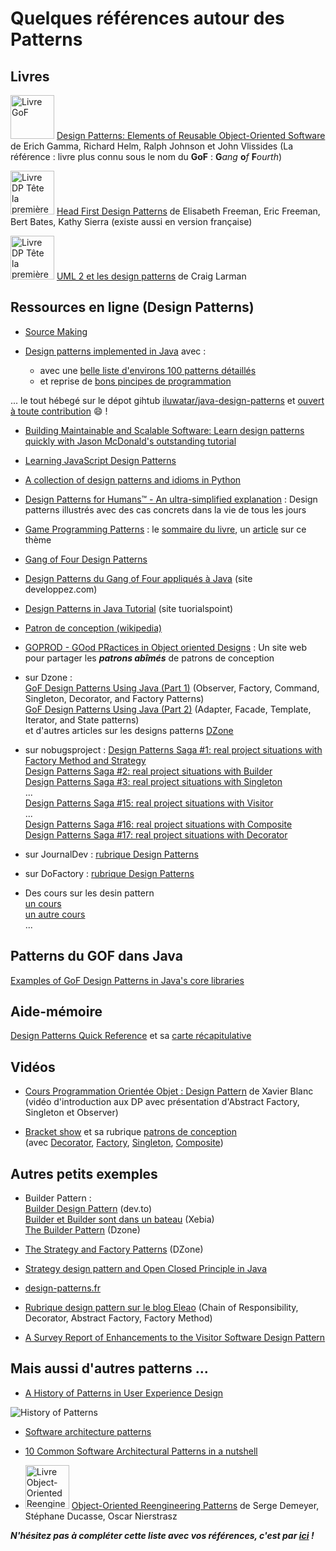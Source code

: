 # Quelques références autour des Patterns

## Livres
 <img src="https://images-na.ssl-images-amazon.com/images/I/51szD9HC9pL._SX395_BO1,204,203,200_.jpg" alt="Livre GoF" width="70"> [Design Patterns: Elements of Reusable Object-Oriented Software](https://www.amazon.fr/Design-Patterns-Elements-Reusable-Object-Oriented/dp/0201633612) de Erich Gamma, Richard Helm, Ralph Johnson et John Vlissides (La référence : livre plus connu sous le nom du **GoF** : **G***ang* **o***f* **F***ourth*)

 <img src="https://images-na.ssl-images-amazon.com/images/I/61APhXCksuL._SX430_BO1,204,203,200_.jpg" alt="Livre DP Tête la première" width="70"> [Head First Design Patterns](https://www.amazon.fr/First-Design-Patterns-Elisabeth-Freeman/dp/0596007124) de Elisabeth Freeman, Eric Freeman, Bert Bates, Kathy Sierra  (existe aussi en version française)


<img src="http://static.eyrolles.com/img/2/7/4/4/0/7/0/9/9782744070907_h430.jpg" alt="Livre DP Tête la première" width="70"> [UML 2 et les design patterns](http://www.eyrolles.com/Informatique/Livre/uml-2-et-les-design-patterns-9782744070907) de Craig Larman

## Ressources en ligne (Design Patterns)


- [Source Making](https://sourcemaking.com/design_patterns) 

- [Design patterns implemented in Java](http://java-design-patterns.com/) avec :  
	- avec une [belle liste d'environs 100 patterns détaillés](http://java-design-patterns.com/patterns/)  
	-  et reprise de [bons pincipes de programmation](http://java-design-patterns.com/principles/)  

... le tout hébegé sur le dépot gihtub [iluwatar/java-design-patterns](https://github.com/iluwatar/java-design-patterns) et [ouvert à toute contribution](https://github.com/iluwatar/java-design-patterns/wiki) :smile: !

- [Building Maintainable and Scalable Software: Learn design patterns quickly with Jason McDonald's outstanding tutorial](https://dzone.com/refcardz/design-patterns)

- [Learning JavaScript Design Patterns](https://addyosmani.com/resources/essentialjsdesignpatterns/book/)

- [A collection of design patterns and idioms in Python](https://github.com/faif/python-patterns)

- [Design Patterns for Humans™ - An ultra-simplified explanation](https://github.com/kamranahmedse/design-patterns-for-humans) : Design patterns illustrés avec des cas concrets dans la vie de tous les jours

- [Game Programming Patterns](http://gameprogrammingpatterns.com/) : le [sommaire du livre](http://gameprogrammingpatterns.com/contents.html), un [article](http://brewhouse.io/2015/10/14/game-programming-design-patterns.html) sur ce thème

- [Gang of Four Design Patterns](http://www.blackwasp.co.uk/GofPatterns.aspx)

- [Design Patterns du Gang of Four appliqués à Java](http://rpouiller.developpez.com/tutoriel/java/design-patterns-gang-of-four) (site developpez.com)

- [Design Patterns in Java Tutorial](https://www.tutorialspoint.com//design_pattern/) (site tuorialspoint)

- [Patron de conception (wikipedia)](https://fr.wikipedia.org/wiki/Patron_de_conception) 

- [GOPROD - GOod PRactices in Object oriented Designs](http://www.goprod.bouhours.net/?lang=fr&) : Un site web pour partager les ***patrons abîmés*** de patrons de conception

- sur Dzone :   
[GoF Design Patterns Using Java (Part 1)](https://dzone.com/articles/gof-design-patterns-using-java-part-1) (Observer, Factory, Command, Singleton, Decorator, and Factory Patterns)  
[GoF Design Patterns Using Java (Part 2)](https://dzone.com/articles/gof-design-patterns-using-java-02) (Adapter, Facade, Template, Iterator, and State patterns)  
et d'autres articles sur les designs patterns [DZone](https://dzone.com/search)

- sur nobugsproject : [Design Patterns Saga #1: real project situations with Factory Method and Strategy](https://nobugsproject.com/2017/06/03/design-patterns-saga-1-real-project-situations-with-factory-method-and-strategy/)  
[Design Patterns Saga #2: real project situations with  Builder](https://nobugsproject.com/2017/06/10/design-patterns-saga-2-real-project-situations-with-builder/)  
[Design Patterns Saga #3: real project situations with Singleton](https://nobugsproject.com/2017/06/17/design-patterns-saga-2-real-project-situations-with-singleton/)  
...   
[Design Patterns Saga #15: real project situations with Visitor](https://nobugsproject.com/2017/09/03/design-patterns-saga-14-real-project-situations-with-visitor/)   
...   
[Design Patterns Saga #16: real project situations with Composite](https://nobugsproject.com/2017/09/17/design-patterns-saga-16-real-project-situations-with-composite)  
[Design Patterns Saga #17: real project situations with Decorator](https://nobugsproject.com/2017/09/24/design-patterns-saga-17-real-project-situations-with-decorator/)

- sur JournalDev : [rubrique Design Patterns](https://www.journaldev.com/java/design-patterns)

- sur DoFactory : [rubrique Design Patterns](http://www.dofactory.com/net/design-patterns)

- Des cours sur les desin pattern  
[un cours](http://www.emse.fr/~picard/cours/2A/DesignPatterns.pdf)  
[un autre cours](http://pageperso.lif.univ-mrs.fr/~petru.valicov/Cours/M3105/DP_x4.pdf)  
...

## Patterns du GOF dans Java

[Examples of GoF Design Patterns in Java's core libraries](https://stackoverflow.com/questions/1673841/examples-of-gof-design-patterns-in-javas-core-libraries)


## Aide-mémoire
[Design Patterns Quick Reference](http://www.mcdonaldland.info/2007/11/28/40/) et sa [carte récapitulative](http://www.mcdonaldland.info/files/designpatterns/designpatternscard.pdf)


## Vidéos

- [Cours Programmation Orientée Objet : Design Pattern](https://www.youtube.com/watch?v=DK6vSUVfyug) de Xavier Blanc   
(vidéo d'introduction aux DP avec présentation d'Abstract Factory, Singleton et Observer)  

- [Bracket show](https://www.youtube.com/channel/UCtnYlMKv9vbV6EITjrCwr1g) et sa rubrique [patrons de conception](https://www.youtube.com/playlist?list=PLAFXqCQG3lKX2_GBt1xVu5qz1dXrd_wtN)  
(avec [Decorator](https://www.youtube.com/watch?v=WghYGmUd9nQ&list=PLAFXqCQG3lKX2_GBt1xVu5qz1dXrd_wtN), [Factory](https://www.youtube.com/watch?v=s1lztsgZk4c), [Singleton](https://www.youtube.com/watch?v=MtJ2TnZ-WPY), [Composite](https://www.youtube.com/watch?v=25nonh-W5po))




## Autres petits exemples
- Builder Pattern :  
[Builder Design Pattern](https://dev.to/nishparadox/builder-design-pattern) (dev.to)  
[Builder et Builder sont dans un bateau](http://blog.xebia.fr/2016/12/28/design-pattern-builder-et-builder-sont-dans-un-bateau/) (Xebia)  
[The Builder Pattern](https://dzone.com/articles/design-patterns-the-builder-pattern) (Dzone)


- [The Strategy and Factory Patterns](https://dzone.com/articles/design-patterns-the-strategy-and-factory-patterns) (DZone) 

- [Strategy design pattern and Open Closed Principle in Java](http://javarevisited.blogspot.fr/2015/07/strategy-design-pattern-and-open-closed-principle-java-example.html)

- [design-patterns.fr](http://design-patterns.fr)


- [Rubrique design pattern sur le blog Eleao](https://blog.elao.com/fr/tags/design-pattern/) (Chain of Responsibility, Decorator, Abstract Factory, Factory Method)

- [A Survey Report of Enhancements to the Visitor Software Design Pattern](http://sebox.cs.iupui.edu/PDF/visitor-survey-2013.pdf)

## Mais aussi d'autres patterns ...
- [A History of Patterns in User Experience Design](https://medium.com/tangible-ux/a-history-of-patterns-in-user-experience-design-f21f7eaabb83)
<img src="https://cdn-images-1.medium.com/max/2000/1*T7ZL60dq3z7jVhDUHeqg5A.jpeg" alt="History of Patterns">

- [Software architecture patterns](http://www.oreilly.com/programming/free/files/software-architecture-patterns.pdf)

- [10 Common Software Architectural Patterns in a nutshell](https://medium.com/towards-data-science/10-common-software-architectural-patterns-in-a-nutshell-a0b47a1e9013)

- <img src="http://scg.unibe.ch/download/oorp/pictures/oorp.jpg" alt="Livre Object-Oriented Reengineering Patterns" width="70"> [Object-Oriented Reengineering Patterns](http://scg.unibe.ch/download/oorp/) de Serge Demeyer, Stéphane Ducasse, Oscar Nierstrasz


***N'hésitez pas à compléter cette liste avec vos références, c'est par [ici](https://github.com/iblasquez/enseignement-iut-m3105-conception-avancee/pulls) !***  






